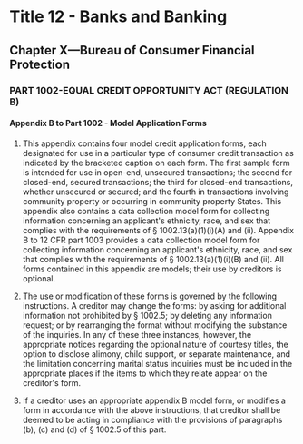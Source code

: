 
# Title 12 - Banks and Banking
## Chapter X—Bureau of Consumer Financial Protection
### PART 1002-EQUAL CREDIT OPPORTUNITY ACT (REGULATION B)
#### Appendix B to Part 1002 - Model Application Forms

1. This appendix contains four model credit application forms, each designated for use in a particular type of consumer credit transaction as indicated by the bracketed caption on each form. The first sample form is intended for use in open-end, unsecured transactions; the second for closed-end, secured transactions; the third for closed-end transactions, whether unsecured or secured; and the fourth in transactions involving community property or occurring in community property States. This appendix also contains a data collection model form for collecting information concerning an applicant's ethnicity, race, and sex that complies with the requirements of § 1002.13(a)(1)(i)(A) and (ii). Appendix B to 12 CFR part 1003 provides a data collection model form for collecting information concerning an applicant's ethnicity, race, and sex that complies with the requirements of § 1002.13(a)(1)(i)(B) and (ii). All forms contained in this appendix are models; their use by creditors is optional.

2. The use or modification of these forms is governed by the following instructions. A creditor may change the forms: by asking for additional information not prohibited by § 1002.5; by deleting any information request; or by rearranging the format without modifying the substance of the inquiries. In any of these three instances, however, the appropriate notices regarding the optional nature of courtesy titles, the option to disclose alimony, child support, or separate maintenance, and the limitation concerning marital status inquiries must be included in the appropriate places if the items to which they relate appear on the creditor's form.

3. If a creditor uses an appropriate appendix B model form, or modifies a form in accordance with the above instructions, that creditor shall be deemed to be acting in compliance with the provisions of paragraphs (b), (c) and (d) of § 1002.5 of this part.
